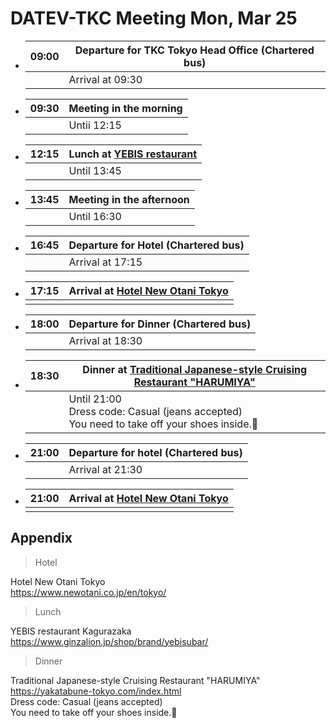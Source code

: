 # DATEV-TKC Meeting Mon, Mar 25

- |09:00|Departure for TKC Tokyo Head Office (Chartered bus)|
  |--:|--|
  ||Arrival at 09:30|

- |09:30|Meeting in the morning|
  |--:|--|
  ||Untii 12:15|

- |12:15|Lunch at [YEBIS restaurant](https://www.ginzalion.jp/shop/brand/yebisubar/)|
  |--:|--|
  ||Until 13:45|

- |13:45|Meeting in the afternoon|
  |--:|--|
  ||Until 16:30|

- |16:45|Departure for Hotel (Chartered bus)|
  |--:|--|
  ||Arrival at 17:15|

- |17:15|Arrival at [Hotel New Otani Tokyo](https://www.newotani.co.jp/en/tokyo/)|
  |--:|--|
  |||

- |18:00|Departure for Dinner (Chartered bus)|
  |--:|--|
  ||Arrival at 18:30|

- |18:30|Dinner at [Traditional Japanese-style Cruising Restaurant "HARUMIYA"](https://yakatabune-tokyo.com/index.html)|
  |--:|--|
  ||Until 21:00<br>Dress code: Casual (jeans accepted)<br>You need to take off your shoes inside.&#x1f45e;|

- |21:00|Departure for hotel (Chartered bus)|
  |--:|--|
  ||Arrival at 21:30|

- |21:00|Arrival at [Hotel New Otani Tokyo](https://www.newotani.co.jp/en/tokyo/)|
  |--:|--|
  |||

## Appendix

> Hotel

Hotel New Otani Tokyo  
https://www.newotani.co.jp/en/tokyo/

> Lunch

YEBIS restaurant Kagurazaka  
https://www.ginzalion.jp/shop/brand/yebisubar/

> Dinner

Traditional Japanese-style Cruising Restaurant "HARUMIYA"  
https://yakatabune-tokyo.com/index.html  
Dress code: Casual (jeans accepted)  
You need to take off your shoes inside.&#x1f45e;
